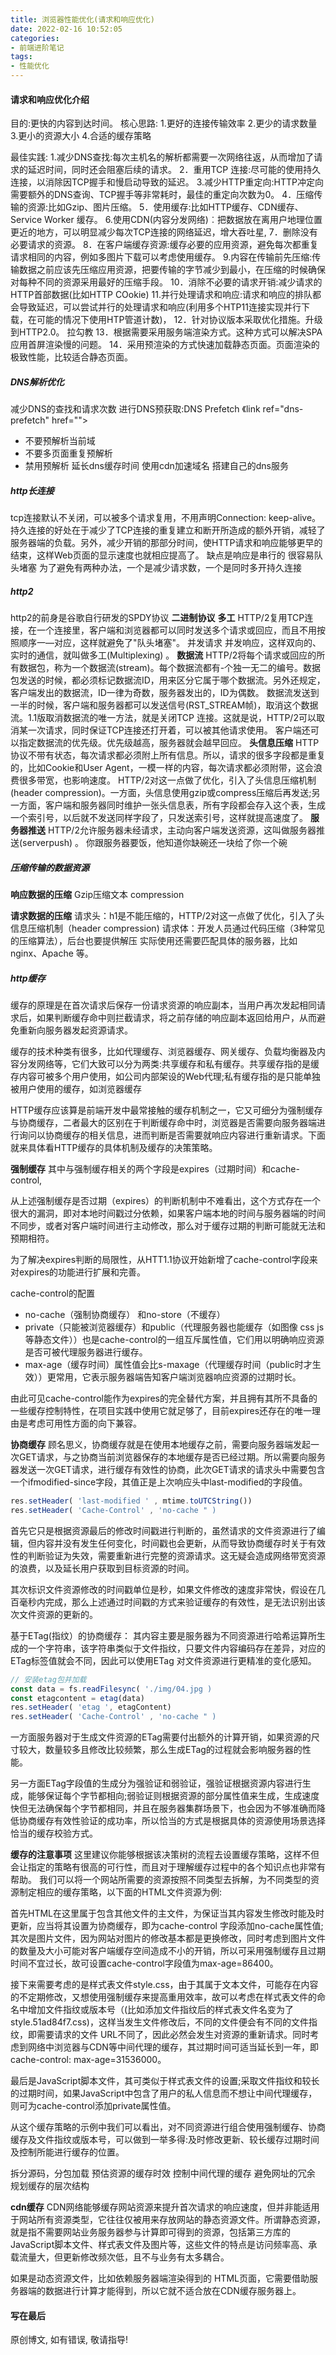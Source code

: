 ```yaml
---
title: 浏览器性能优化(请求和响应优化)
date: 2022-02-16 10:52:05
categories: 
- 前端进阶笔记
tags: 
- 性能优化
---
```



#### 请求和响应优化介绍
目的:更快的内容到达时间。
核心思路:
1.更好的连接传输效率
2.更少的请求数量
3.更小的资源大小
4.合适的缓存策略

最佳实践:
1.减少DNS查找:每次主机名的解析都需要一次网络往返，从而增加了请求的延迟时间，同时还会阻塞后续的请求。
2．重用TCР 连接:尽可能的使用持久连接，以消除因TCP握手和慢启动导致的延迟。
3.减少HTTP重定向:HTTP冲定向需要额外的DNS查询、TCP握手等非常耗时，最佳的重定向次数为0。
4．压缩传输的资源:比如Gzip、图片压缩。
5．使用缓存:比如HTTP缓存、CDN缓存、Service Worker 缓存。
6.使用CDN(内容分发网络)︰把数据放在离用户地理位置更近的地方，可以明显减少每次TCP连接的网络延迟，增大吞吐星,
7．删除没有必要请求的资源。
8．在客户端缓存资源:缓存必要的应用资源，避免每次都重复请求相同的内容，例如多图片下载可以考虑使用缓存。
9.内容在传输前先压缩:传输数据之前应该先压缩应用资源，把要传输的字节减少到最小，在压缩的时候确保对每种不同的资源采用最好的压缩手段。
10．消除不必要的请求开销:减少请求的HTTP首部数据(比如HTTP COokie)
11.并行处理请求和响应:请求和响应的排队都会导致延迟，可以尝试并行的处理请求和响应(利用多个HTP11连接实现并行下载，在可能的情况下使用HTP管道计数)，
12．针对协议版本采取优化措施。升级到HTTP2.0。
拉勾教
13．根据需要采用服务端渲染方式。这种方式可以解决SPA应用首屏渲染慢的问题。
14．采用预渲染的方式快速加载静态页面。页面渲染的极致性能，比较适合静态页面。

##### DNS解析优化
减少DNS的查找和请求次数
进行DNS预获取:DNS Prefetch 《link ref="dns-prefetch" href="">
- 不要预解析当前域
- 不要多页面重复预解析
- 禁用预解析<meta http-equiv="x-dns-prefetch-control" content="off">
延长dns缓存时间
使用cdn加速域名
搭建自己的dns服务

##### http长连接
tcp连接默认不关闭，可以被多个请求复用，不用声明Connection: keep-alive。
持久连接的好处在于减少了TCP连接的重复建立和断开所造成的额外开销，减轻了服务器端的负载。另外，减少开销的那部分时间，使HTTP请求和响应能够更早的结束，这样Web页面的显示速度也就相应提高了。
缺点是响应是串行的 很容易队头堵塞
为了避免有两种办法，一个是减少请求数，一个是同时多开持久连接

##### http2
http2的前身是谷歌自行研发的SPDY协议
**二进制协议**
**多工**
HTTP/2复用TCР连接，在一个连接里，客户端和浏览器都可以同时发送多个请求或回应，而且不用按照顺序一—对应，这样就避免了"队头堵塞"。
并发请求 并发响应，这样双向的、实时的通信，就叫做多工(Multiplexing) 。
**数据流**
HTTP/2将每个请求或回应的所有数据包，称为一个数据流(stream)。每个数据流都有-个独一无二的编号。数据包发送的时候，都必须标记数据流ID，用来区分它属于哪个数据流。另外还规定，客户端发出的数据流，ID一律为奇数，服务器发出的，ID为偶数。
数据流发送到一半的时候，客户端和服务器都可以发送信号(RST_STREAM帧)，取消这个数据流。1.1版取消数据流的唯一方法，就是关闭TCP 连接。这就是说，HTTP/2可以取消某一次请求，同时保证TCP连接还打开着，可以被其他请求使用。
客户端还可以指定数据流的优先级。优先级越高，服务器就会越早回应。
**头信息压缩**
HTTP 协议不带有状态，每次请求都必须附上所有信息。所以，请求的很多字段都是重复的，比如Cookie和User Agent，一模一样的内容，每次请求都必须附带，这会浪费很多带宽，也影响速度。
HTTP/2对这一点做了优化，引入了头信息压缩机制(header compression)。一方面，头信息使用gzip或compress压缩后再发送;另一方面，客户端和服务器同时维护一张头信息表，所有字段都会存入这个表，生成一个索引号，以后就不发送同样字段了，只发送索引号，这样就提高速度了。
**服务器推送**
HTTP/2允许服务器未经请求，主动向客户端发送资源，这叫做服务器推送(serverpush) 。
你跟服务器要饭，他知道你缺碗还一块给了你一个碗

##### 压缩传输的数据资源
**响应数据的压缩**
Gzip压缩文本 compression

**请求数据的压缩**
请求头：h1是不能压缩的，HTTP/2对这一点做了优化，引入了头信息压缩机制（header compression)
请求体：开发人员通过代码压缩（3种常见的压缩算法），后台也要提供解压
实际使用还需要匹配具体的服务器，比如nginx、Apache 等。


##### http缓存
缓存的原理是在首次请求后保存一份请求资源的响应副本，当用户再次发起相同请求后，如果判断缓存命中则拦截请求，将之前存储的响应副本返回给用户，从而避免重新向服务器发起资源请求。

缓存的技术种类有很多，比如代理缓存、浏览器缓存、网关缓存、负载均衡器及内容分发网络等，它们大致可以分为两类:共享缓存和私有缓存。共享缓存指的是缓存内容可被多个用户使用，如公司内部架设的Web代理;私有缓存指的是只能单独被用户使用的缓存，如浏览器缓存

HTTP缓存应该算是前端开发中最常接触的缓存机制之一，它又可细分为强制缓存与协商缓存，二者最大的区别在于判断缓存命中时，浏览器是否需要向服务器端进行询问以协商缓存的相关信息，进而判断是否需要就响应内容进行重新请求。下面就来具体看HTTP缓存的具体机制及缓存的决策策略。

**强制缓存**
其中与强制缓存相关的两个字段是expires（过期时间）和cache-control,

从上述强制缓存是否过期（expires）的判断机制中不难看出，这个方式存在一个很大的漏洞，即对本地时间戳过分依赖，如果客户端本地的时间与服务器端的时间不同步，或者对客户端时间进行主动修改，那么对于缓存过期的判断可能就无法和预期相符。

为了解决expires判断的局限性，从HTT1.1协议开始新增了cache-control字段来对expires的功能进行扩展和完善。

cache-control的配置
- no-cache（强制协商缓存） 和no-store（不缓存）
- private（只能被浏览器缓存）和public（代理服务器也能缓存（如图像 css js等静态文件））也是cache-control的一组互斥属性值，它们用以明确响应资源是否可被代理服务器进行缓存。
- max-age（缓存时间）属性值会比s-maxage（代理缓存时间（public时才生效））更常用，它表示服务器端告知客户端浏览器响应资源的过期时长。

由此可见cache-control能作为expires的完全替代方案，并且拥有其所不具备的一些缓存控制特性，在项目实践中使用它就足够了，目前expires还存在的唯一理由是考虑可用性方面的向下兼容。

**协商缓存**
顾名思义，协商缓存就是在使用本地缓存之前，需要向服务器端发起一次GET请求，与之协商当前浏览器保存的本地缓存是否已经过期。所以需要向服务器发送一次GET请求，进行缓存有效性的协商，此次GET请求的请求头中需要包含一个ifmodified-since字段，其值正是上次响应头中last-modified的字段值。
```js
res.setHeader( 'last-modified ' , mtime.toUTCString())
res.setHeader( 'Cache-Control' , 'no-cache " )
```
首先它只是根据资源最后的修改时间戳进行判断的，虽然请求的文件资源进行了编辑，但内容并没有发生任何变化，时间戳也会更新，从而导致协商缓存时关于有效性的判断验证为失效，需要重新进行完整的资源请求。这无疑会造成网络带宽资源的浪费，以及延长用户获取到目标资源的时间。

其次标识文件资源修改的时间戳单位是秒，如果文件修改的速度非常快，假设在几百毫秒内完成，那么上述通过时间戳的方式来验证缓存的有效性，是无法识别出该次文件资源的更新的。

基于ETag(指纹）的协商缓存：
其内容主要是服务器为不同资源进行哈希运算所生成的一个字符串，该字符串类似于文件指纹，只要文件内容编码存在差异，对应的ETag标签值就会不同，因此可以使用ETag 对文件资源进行更精准的变化感知。
```js
// 安装etag包并加载
const data = fs.readFilesync( './img/04.jpg )
const etagcontent = etag(data)
res.setHeader( 'etag ', etagContent)
res.setHeader( 'Cache-Control' , 'no-cache " )
```
一方面服务器对于生成文件资源的ETag需要付出额外的计算开销，如果资源的尺寸较大，数量较多且修改比较频繁，那么生成ETag的过程就会影响服务器的性能。

另一方面ETag字段值的生成分为强验证和弱验证，强验证根据资源内容进行生成，能够保证每个字节都相向;弱验证则根据资源的部分属性值来生成，生成速度快但无法确保每个字节都相同，并且在服务器集群场景下，也会因为不够准确而降低协商缓存有效性验证的成功率，所以恰当的方式是根据具体的资源使用场景选择恰当的缓存校验方式。

**缓存的注意事项**
这里建议你能够根据该决策树的流程去设置缓存策略，这样不但会让指定的策略有很高的可行性，而且对于理解缓存过程中的各个知识点也非常有帮助。
我们可以将一个网站所需要的资源按照不同类型去拆解，为不同类型的资源制定相应的缓存策略，以下面的HTML文件资源为例:

首先HTML在这里属于包含其他文件的主文件，为保证当其内容发生修改时能及时更新，应当将其设置为协商缓存，即为cache-control 字段添加no-cache属性值;其次是图片文件，因为网站对图片的修改基本都是更换修改，同时考虑到图片文件的数量及大小可能对客户端缓存空间造成不小的开销，所以可采用强制缓存且过期时间不宜过长，故可设置cache-control字段值为max-age=86400。

接下来需要考虑的是样式表文件style.css，由于其属于文本文件，可能存在内容的不定期修改，又想使用强制缓存来提高重用效率，故可以考虑在样式表文件的命名中增加文件指纹或版本号（(比如添加文件指纹后的样式表文件名变为了style.51ad84f7.css)，这样当发生文件修改后，不同的文件便会有不同的文件指纹，即需要请求的文件 URL不同了，因此必然会发生对资源的重新请求。同时考虑到网络中浏览器与CDN等中间代理的缓存，其过期时间可适当延长到一年，即cache-control: max-age=31536000。

最后是JavaScript脚本文件，其可类似于样式表文件的设置;采取文件指纹和较长的过期时间，如果JavaScript中包含了用户的私人信息而不想让中间代理缓存，则可为cache-control添加private属性值。

从这个缓存策略的示例中我们可以看出，对不同资源进行组合使用强制缓存、协商缓存及文件指纹或版本号，可以做到一举多得:及时修改更新、较长缓存过期时间及控制所能进行缓存的位置。

拆分源码，分包加载
预估资源的缓存时效
控制中间代理的缓存
避免网址的冗余
规划缓存的层次结构

**cdn缓存**
CDN网络能够缓存网站资源来提升首次请求的响应速度，但并非能适用于网站所有资源类型，它往往仅被用来存放网站的静态资源文件。所谓静态资源，就是指不需要网站业务服务器参与计算即可得到的资源，包括第三方库的JavaScript脚本文件、样式表文件及图片等，这些文件的特点是访问频率高、承载流量大，但更新修改频次低，且不与业务有太多耦合。

如果是动态资源文件，比如依赖服务器端渲染得到的 HTML页面，它需要借助服务器端的数据进行计算才能得到，所以它就不适合放在CDN缓存服务器上。



#### 写在最后

原创博文, 如有错误, 敬请指导!